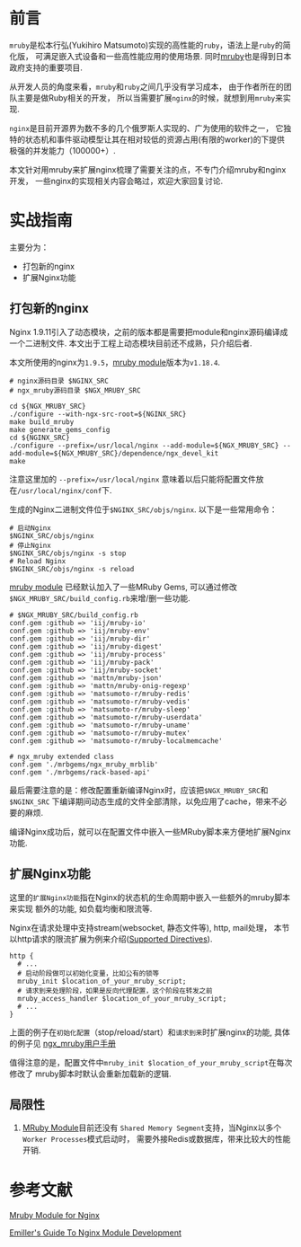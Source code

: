 # 前言

`mruby`是松本行弘(Yukihiro Matsumoto)实现的高性能的`ruby`，语法上是`ruby`的简化版，
可满足嵌入式设备和一些高性能应用的使用场景. 
同时[mruby](http://mruby.org/)也是得到日本政府支持的重要项目.

从开发人员的角度来看，`mruby`和`ruby`之间几乎没有学习成本，
由于作者所在的团队主要是做Ruby相关的开发，
所以当需要扩展`nginx`的时候，就想到用`mruby`来实现.

`nginx`是目前开源界为数不多的几个俄罗斯人实现的、广为使用的软件之一，
它独特的状态机和事件驱动模型让其在相对较低的资源占用(有限的worker)的下提供极强的并发能力（100000+）.

本文针对用mruby来扩展nginx梳理了需要关注的点，不专门介绍mruby和nginx开发，
一些nginx的实现相关内容会略过，欢迎大家回复讨论.

# 实战指南

主要分为：
* 打包新的nginx
* 扩展Nginx功能

## 打包新的nginx

Nginx 1.9.11引入了动态模块，之前的版本都是需要把module和nginx源码编译成一个二进制文件.
本文出于工程上动态模块目前还不成熟，只介绍后者.

本文所使用的nginx为`1.9.5`，[mruby module](https://github.com/matsumoto-r/ngx_mruby)版本为`v1.18.4`.

```
# nginx源码目录 $NGINX_SRC
# ngx_mruby源码目录 $NGX_MRUBY_SRC

cd ${NGX_MRUBY_SRC}
./configure --with-ngx-src-root=${NGINX_SRC}
make build_mruby
make generate_gems_config
cd ${NGINX_SRC}
./configure --prefix=/usr/local/nginx --add-module=${NGX_MRUBY_SRC} --add-module=${NGX_MRUBY_SRC}/dependence/ngx_devel_kit
make
```

注意这里加的 `--prefix=/usr/local/nginx` 意味着以后只能将配置文件放在`/usr/local/nginx/conf`下.

生成的Nginx二进制文件位于`$NGINX_SRC/objs/nginx`. 以下是一些常用命令：

```
# 启动Nginx
$NGINX_SRC/objs/nginx
# 停止Nginx
$NGINX_SRC/objs/nginx -s stop
# Reload Nginx
$NGINX_SRC/objs/nginx -s reload
```

[mruby module](https://github.com/matsumoto-r/ngx_mruby) 已经默认加入了一些MRuby Gems,
可以通过修改`$NGX_MRUBY_SRC/build_config.rb`来增/删一些功能.

```
# $NGX_MRUBY_SRC/build_config.rb
conf.gem :github => 'iij/mruby-io'
conf.gem :github => 'iij/mruby-env'
conf.gem :github => 'iij/mruby-dir'
conf.gem :github => 'iij/mruby-digest'
conf.gem :github => 'iij/mruby-process'
conf.gem :github => 'iij/mruby-pack'
conf.gem :github => 'iij/mruby-socket'
conf.gem :github => 'mattn/mruby-json'
conf.gem :github => 'mattn/mruby-onig-regexp'
conf.gem :github => 'matsumoto-r/mruby-redis'
conf.gem :github => 'matsumoto-r/mruby-vedis'
conf.gem :github => 'matsumoto-r/mruby-sleep'
conf.gem :github => 'matsumoto-r/mruby-userdata'
conf.gem :github => 'matsumoto-r/mruby-uname'
conf.gem :github => 'matsumoto-r/mruby-mutex'
conf.gem :github => 'matsumoto-r/mruby-localmemcache'

# ngx_mruby extended class
conf.gem './mrbgems/ngx_mruby_mrblib'
conf.gem './mrbgems/rack-based-api'
```

最后需要注意的是：修改配置重新编译Nginx时，应该把`$NGX_MRUBY_SRC`和`$NGINX_SRC`
下编译期间动态生成的文件全部清除，以免应用了cache，带来不必要的麻烦.

编译Nginx成功后，就可以在配置文件中嵌入一些MRuby脚本来方便地扩展Nginx功能.

## 扩展Nginx功能

这里的`扩展Nginx功能`指在Nginx的状态机的生命周期中嵌入一些额外的mruby脚本来实现
额外的功能, 如负载均衡和限流等.

Nginx在请求处理中支持stream(websocket, 静态文件等), http, mail处理，
本节以http请求的限流扩展为例来介绍([Supported Directives](https://github.com/matsumoto-r/ngx_mruby/wiki/Directives)).

```
http {
  # ...
  # 启动阶段做可以初始化变量，比如公有的锁等
  mruby_init $location_of_your_mruby_script;
  # 请求到来处理阶段，如果是反向代理配置，这个阶段在转发之前
  mruby_access_handler $location_of_your_mruby_script;
  # ...
}
```

上面的例子在`初始化配置`（stop/reload/start）和`请求到来`时扩展nginx的功能, 
具体的例子见 [ngx_mruby用户手册](https://github.com/matsumoto-r/ngx_mruby/wiki/Use-Case)

值得注意的是，配置文件中`mruby_init $location_of_your_mruby_script`在每次修改了
mruby脚本时默认会重新加载新的逻辑.

## 局限性

1. [MRuby Module](https://github.com/matsumoto-r/ngx_mruby)目前还没有
`Shared Memory Segment`支持，当Nginx以多个`Worker Processes`模式启动时，
需要外接Redis或数据库，带来比较大的性能开销.

# 参考文献

[Mruby Module for Nginx](http://ngx.mruby.org/)

[Emiller's Guide To Nginx Module Development](http://www.evanmiller.org/nginx-modules-guide.html)
